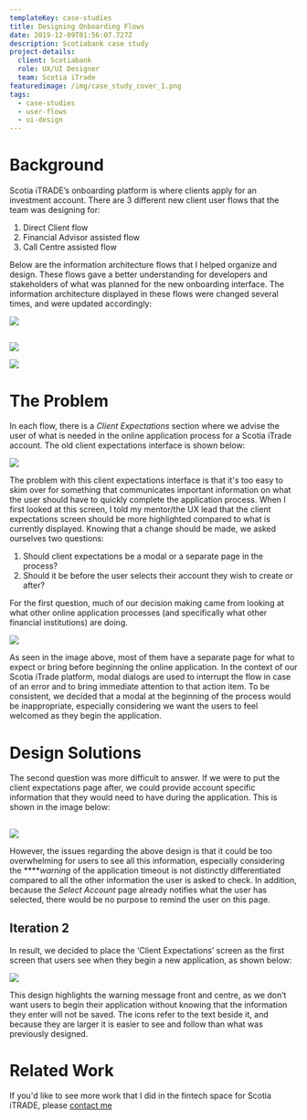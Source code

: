 ```yaml
---
templateKey: case-studies
title: Designing Onboarding Flows
date: 2019-12-09T01:56:07.727Z
description: Scotiabank case study
project-details:
  client: Scotiabank
  role: UX/UI Designer
  team: Scotia iTrade
featuredimage: /img/case_study_cover_1.png
tags:
  - case-studies
  - user-flows
  - ui-design
---
```

# Background

Scotia iTRADE’s onboarding platform is where clients apply for an investment account. There are 3 different new client user flows that the team was designing for: 

1. Direct Client flow
2. Financial Advisor assisted flow
3. Call Centre assisted flow

Below are the information architecture flows that I helped organize and design. These flows gave a better understanding for developers and stakeholders of what was planned for the new onboarding interface. The information architecture displayed in these flows were changed several times, and were updated accordingly:

![](/img/direct_client_image.png)

## 

![](/img/fa_image.png)

![](/img/call_center_image.png)

# The Problem

In each flow, there is a _Client Expectations_ section where we advise the user of what is needed in the online application process for a Scotia iTrade account. The old client expectations interface is shown below:

![](/img/old_client_expectations.png)

The problem with this client expectations interface is that it's too easy to skim over for something that communicates important information on what the user should have to quickly complete the application process. When I first looked at this screen, I told my mentor/the UX lead that the client expectations screen should be more highlighted compared to what is currently displayed. Knowing that a change should be made, we asked ourselves two questions:

1. Should client expectations be a modal or a separate page in the process?
2. Should it be before the user selects their account they wish to create or after?

For the first question, much of our decision making came from looking at what other online application processes (and specifically what other financial institutions) are doing. 

![](/img/td_client_expectations.png)

As seen in the image above, most of them have a separate page for what to expect or bring before beginning the online application. In the context of our Scotia iTrade platform, modal dialogs are used to interrupt the flow in case of an error and to bring immediate attention to that action item. To be consistent, we decided that a modal at the beginning of the process would be inappropriate, especially considering we want the users to feel welcomed as they begin the application.

# Design Solutions

The second question was more difficult to answer. If we were to put the client expectations page after, we could provide account specific information that they would need to have during the application. This is shown in the image below:

## 

![](/img/design_1.png)

However, the issues regarding the above design is that it could be too overwhelming for users to see all this information, especially considering the \*\*\*\*_warning_ of the application timeout is not distinctly differentiated compared to all the other information the user is asked to check. In addition, because the _Select Account_ page already notifies what the user has selected, there would be no purpose to remind the user on this page. 

## Iteration 2

In result, we decided to place the ‘Client Expectations’ screen as the first screen that users see when they begin a new application, as shown below:

![](/img/design_2.png)

This design highlights the warning message front and centre, as we don’t want users to begin their application without knowing that the information they enter will not be saved. The icons refer to the text beside it, and because they are larger it is easier to see and follow than what was previously designed.

# Related Work

If you'd like to see more work that I did in the fintech space for Scotia iTRADE, please [contact me ](diwya.desilva@gmail.com)

## 

#

